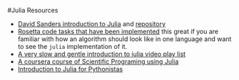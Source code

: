 #Julia Resources 

* [David Sanders introduction to Julia](https://www.youtube.com/watch?v=puMIBYthsjQ) and [repository](https://github.com/dpsanders/julia_towards_1.0)
* [Rosetta code tasks that have been implemented](http://rosettacode.org/wiki/Category:Julia) this great if you are familiar with how an algorithm should look like in one language and want to see the `julia` implementation of it. 
* [A very slow and gentle introduction to julia video play list](https://www.youtube.com/playlist?list=PLsu0TcgLDUiIznEhN165XmykqyLgzwY0Y)
* [A coursera course of Scientific Programing using Julia](https://www.coursera.org/learn/julia-programming)
* [Introduction to Julia for Pythonistas](https://www.youtube.com/watch?v=Cj6bjqS5otM)

